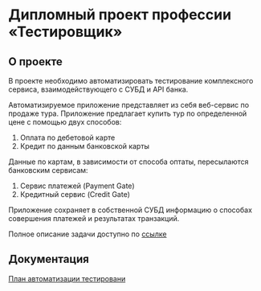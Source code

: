 # Дипломный проект профессии «Тестировщик»

## О проекте

В проекте необходимо автоматизировать тестирование комплексного сервиса, взаимодействующего с СУБД и API банка.

Автоматизируемое приложение представляет из себя веб-сервис по продаже тура. Приложение предлагает купить тур по определенной цене с помощью двух способов:
1. Оплата по дебетовой карте
2. Кредит по данным банковской карты

Данные по картам, в зависимости от способа оптаты, пересылаются банковским сервисам:
1. Сервис платежей (Payment Gate)
2. Кредитный сервис (Credit Gate)

Приложение сохраняет в собственной СУБД информацию о способах совершения платежей и результатах транзакций.

Полное описание задачи доступно по [ссылке](https://github.com/netology-code/qa-diploma)

## Документация

[План автоматизации тестировани](https://github.com/KleshchenkoSergei/qa-diploma-kleshchenko/blob/main/documents/Plan.md)



